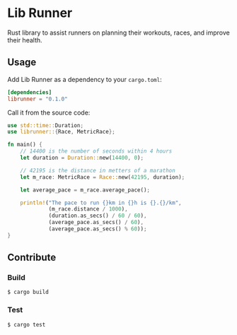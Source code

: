 # Lib Runner

Rust library to assist runners on planning their workouts, races, and improve their health.

## Usage

Add Lib Runner as a dependency to your `cargo.toml`:

```toml
[dependencies]
librunner = "0.1.0"
```

Call it from the source code:

```rust
use std::time::Duration;
use librunner::{Race, MetricRace};

fn main() {
    // 14400 is the number of seconds within 4 hours
    let duration = Duration::new(14400, 0);

    // 42195 is the distance in metters of a marathon
    let m_race: MetricRace = Race::new(42195, duration);

    let average_pace = m_race.average_pace();

    println!("The pace to run {}km in {}h is {}.{}/km", 
             (m_race.distance / 1000), 
             (duration.as_secs() / 60 / 60), 
             (average_pace.as_secs() / 60),
             (average_pace.as_secs() % 60));
}
```

## Contribute

### Build

    $ cargo build

### Test

    $ cargo test